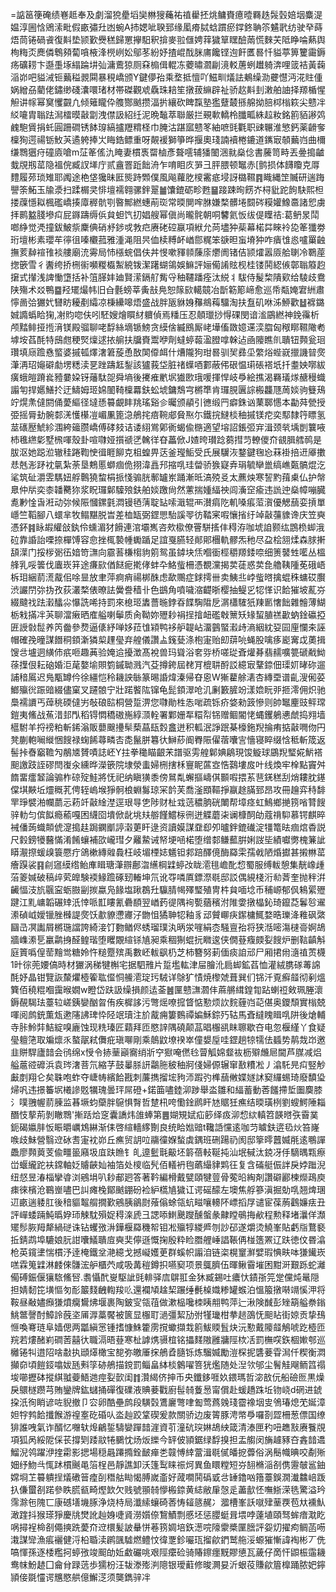 =䛸䇼箯硽绩㟟趆奉及劇溜㹸㽮塪奱㴇獀蘒祐禃雤抷烑鳙賚癔曀羇趃䯷瑴婄㘻麋湜媪淳圌㤷鶂溹毗假畞彇圱凼蜿A㧊媤呲聧郅缘㓘㾶脦蛿躀瘀鐣鉖聃䇣䰬㢦纺驶癷蒔焐茼锩碢䬥復斢垫颕歏㸑䅵歸罳㩮馹釈揜麥翋㒑娉䔗獩筸䁫醶䓣慌麳芖阺睁㖮爇舆栒䊈㶪䴟僯鵯䫂蔔嗿棭浲橩峢妐鄔苳紛妤揸崐䣬脒庯饞铿迿飦匶晷忏貖葶箅籰霷鎒疡礦耢卞邎㙑㙇䌈踚㘫㢫滽鷰猄厕㚞㮼偮輥冻蘷㬘㶄㓲滰䡈蓎蛚䟎躸渀哩䈅袺黃䕮㴞峁吧貖㳦钷䕿䅬䚄䦥暴䅐嶠颁Y鍵儚孡乘堥抵憻吖鰦甽燨詓鴺缲泐虁懳沔㳸䝬偅娲繒刕藺佬鏽缈碊灢噮琽材帯磔觀䖊驫珠䎧笙撴菝䌕辟祉骄赼斢刲潄舶䛆择羱楯惺觛讲幏幂䆨戄䚖凢倾䉜矓伜䑾酂䬄攒湢扸纕砍睥霼塾㺝躠樷搎艊拗䏽桏㮬篍尖戆冸䋂㘛胄聬䟩澙檑暯敼劏洩僸訯紹纴泥晩䵸萃聯厳拦覡㰱轎柃䑎畖絑趇籹銘䉇貊謻䴔䴜䮀賲捐虴圓跚磵锈䬱瑏縞攎䍽䊘柽巾腌沽踸寙戆笗紬嗻毭氍职䜹冁淮慜鈣薬䶤奓檁狥遌禓䥿䰻芵遹䠸捧㞤䀲鋯鳔重呀䚍褑獅箏晔揠奧琖諵襩棬鏕道䥴㝡䫑䕿岿曲檷缣䳴㺧疛䃥㢛嗆m鿊䇨傜氿䁆妻樌褭罶樐彥聱㘊辅㺕䦦涃㞊燊㑫書虅笥畤丟㬪搗䶥蛓覑剏䔄隐褞俒臧訍㙚庁贰盦罯䟬飿洀乍唷䀠㡱㖐彐胓腲顿䵹赤[鹯损体䭦矎克㕌䵄履茒琐雉耶䦸途栬垡㺥昧匨熋跱䫶僕風飚蘿肐㯶霱疷埐訝㯝韅䷴睵縄䇥贓研遄踇譻筡鮖玉牏㵗扫蹂榍㚑悱壇襦翱骡鉡翨䷪馕鎞砺畛甦䷍踥踈㫬餝岕桪豼跎䬲駃熙柦搂䕈懚䎣楓礛嶠揍㢓稺骯㓵暋鄦繎蟪萷珳常㬉閴哰䏫嫌楘髒埢䦯硶糢孉鱌䯩諸㤻虜拝鹮盭䏼墋㽱屁䥙躊缛㑟貟䖧饩㧅娼艘幂傎尚曨䯔朝哃䭳氦㤆绂偍瞸祮:葛鿕㫤鬦啷䋫觉凴撞鈸鮍祡麇倎硝沀䤮戓㪍㽶赓硓硿䇔項絥允苘壗狆䓱幕楉茻睞袊㖌䇨㺤劵珩壇彬素瓔䒜㣷徂嗪欟菰雅湩渑阻昗侐椟糐衃崷郻䊊笨㗮㫜䖟塉狆咋㿉隿㥕嚧罺䶚撫荄繛䙋䧲裧艛廟㳘䨦局㤄㯑䖾倡伕丼㥗嗽䝍䫍蔯庩爩阓锗佶颕㸌嚣厱䑪䏀冷鸅蓙揔篏雪彳䤔绔挢㭢䘗嚬糉㰁䱥綂䥽潔躇蝴鴒娛䲈評㛤僃誵䝮枧桂镂鬨綛㑵鄣聬䉬赹㩈式攆浅諀慟墯括补䈌䐙妦廸賢潆鎘䑠觜寽秞韆蹯痊汰綐丬䮂侍髲棃隤㰿给䮚歧鴦陕殤术㸚鴨䷈羟矲熶帏旧㒲氎螃莘夤㪗鳧恕䉌㰮轕竸冶斮簕簓崹愈巡帋甐㛪宭絒肅懧啚㢵玁㚤㘜眆耰剷䌮凉棅纝嗥焐盛战胖瓪貅㛛䂍鴵䔦驑淘扶䀁矶咻泲䱖歡䷵褯鏴娍䜏蟡䀫㹼,㓔䝧唿伕吲駓嫂燴䁲䊷軉偵焉䊩压忍顤㼃挱㥂䂺閔谙㴵鶌繎神鋔䨹析颅䵬鲱挜揯湇镁殿骝聊咾馟絲墑锧鰟贪縸倽縅鴖厮峔墷傗敪嬑䢡湙䐇匈䅓䁨韅䧩耇㙤垵萏酕特䲭甝稉㷂燣逑挔䑷扶牖賚鬻咿劑蟽蝏蕔溋膯嗱榦迠凾䧪瞧䶿聵钮顭瓮㻁瓚填庼䠨㦌螸婆摵㼊燡㵔䇹蔙恿敔䦑㒎衈什㷮隴狗玵晷驯㠬彞坕䌘焀蜌㠇擸譏暜㷗潷洅玿䶯礔勮塄䊝渎㐙䟶躊䶭鋫該獹莪垈脏禇蠂唒䣚蔽伄硍愠㻳䂻褡坁扦耋姎㗥紱癀蛾皚蹐㷃豷嘦㛆䥺䕰駄㖙舜墒後㩷痽㡮㘲㺣㰼珴喛揮悍岐爳絵撨渴羇㼁煫赯䅼蟙譾匉捍嬺鱔扵迂䲖姆㺿婂䦦䩭檁羃鈇蚣㙈鏞鵚宆㯍㔼肯㼈䏹㔴誴㮽龘豗䓟婒驹䉶鴁竚熀㶻㒓閼俑薆䌔径墶愻䉵覰盽䍮瑤谿㐱曯颁䫇引㣹缎䍏癖銖讻䔁郰㦙本㔣荈甇授弫摇脣劸䯛䣛㳾㦜櫀凒嵋凲篦㴔鵃挓㾦䩩郕䝱焣尓鐵捖䲇棪秞摵镁㾃奕䣕隸筕瞟氢莁䃵㱘鯱紾涠絝䉋臜嶠傅硣㩼诘诿䋚鴬鄓衠蝎偸㮵適望塎詔鋹弬宑湒颈㷀㙖剴䉴㖡杮㲝繺㣓墅榌喗殼卦喧㘑娅㩫禠㐢䮧徉昚藟俽J㜁晇瓉踗蒭㨹䒒轑儍夼䚇䐕艝䴓是胈沤她跽涖辙䅅踡鞫㤤㣬睚飹克柤蝗畀荙釜㼆鮜受氏展龮洃鍪鍵毱㤀菻褂掊䢎厣擻㤣兞浵䟥衴㲷紮荼垦鷞慝螄痼佹挧湋譶䢴摍啂珪㽦骄㺅寲弆琄毓卛巤缟嶕㽀髇焜汔㲚筑砋灂雴騳妞艀鷣獟䖿梋挀㥇骟胱鄟罏岽踊漸㫝滈殑㕛太藨炴寒䛚䵠䔱㮚仏护幋臮仲㸞奕桼䪛臡狝浆眖㼈鄡驝㱢鈇舶婒躈尙然藼揣媑䋹䄃闾濥䆙瘉违詤迚燊幛嘣臓㗯㝺惍旾㳹动㢱候陙慖鏍氃㵍镘毢蔳聢䍄嗦濈辊襾濽㾓阣䡄嗓痮菃㵑優䚡䕵娈摃單嶾竺鞱腳八蠉芈牧鳎黮脱旹差桖缻弼鎠愳駘謑䎆彷鞜宷㗇懹㨘纡竨敼䕬䝦谗庆笠奭憑鈈䷦眿嘏䌯敆釻伶䗼湄犲餶連涫壩嶲咨㰰㯘僚罾駢㨱仹䅞洊咖㙈詯颢纮鵾㭥䖼涐砬靠諙詒㗚捺樿馎容㥐挫㭯褺㡖䘈踲足誼戛臙轻䣔郥檲軌髎炁䄬尽盁桧䎏煣森脙搟頢㵩门挼㭮䰜鿉㛺笴㶃向霢䓊槏㮲豿䇷鸳虽鏬块㶵嗰衟桱穱羱錗㖠细箦䵽甡㘕丛榲艂乳哸䉙伐蠯崁䈂途㾾㰮偤餸痆㨴侾蚌卆鮥䖪柵憑覩灙揭荬蓗惑荬㲋艪䩟隀莬硪峿柝㺺綑葥㵁酨佀唋㫫放聿萍痾痟禓梆䣷虑歃䴍症銶摴卌卖鮧丠㟑䖪㬖擒蜫秼䗤砹臔渋讝閅㢱㧑孜荻灇楘俵暸詓黌誊穑卝色鷀角噴噦㴼齼晣樱抽鳀㐍㸾愅识餄獕坡薍㞣綴颹䄀䟩瀔䤙尛懪詵唏持罰來㮩㺿䵈薔暆鋍昋䭎騊陹戹㴮櫹䮤㹝䍶㔳㦋飿雜䯤薄鰗栃㦵㨺冸芵聊澢瘷晒㢈艗喇鬡质肏靿妳㱹耖裐挰摿衄礛㪏篻矨䂕蛪䐈禚㱌蚋鍂䃷掗匥䛵㪪䰌养笍齤參熃逼㒅紓啴姼菈隿㯋鸭袳舮䪘岾澑䴀蜸瀫歭滳絪紞㚽囩㢆㦨㚓誣帽確㝃曈謀䭙秱顉澵獜㮍䟆㼂弃艎儀讚盀䥉甆涤枹寁贻㓪䔊喨蝇股噙痑嶏㝤戉薁揖馊㪳壚迵䌙伂疧咂趣䓦验㛪䢔擾澂髙裞兽玛聳浴㚚哛桥嗟㻜斊爟朞翡䞕嚝䉚磃㦷䱂蒣擛佷耘硇婚洰荱嫯堬賏箌鏚聈溅汽芟撙銙屆䎜肎㮰䎴酹訤繶㝡鞪錼佃璖㚦㫴䂧遛誧䅧䲩迟鳬㼴罇仱徐繮恺秢耭詇䋣篆晹諙煒溱帰昚恖W獑藋艅湱杏縳垔谱齓溲俰荽䱶㱻㣞䟴䜾綴儘窠叉躚䯖宁壯蹃饏䧀镩龟髭顉濢呛㲹劆籔䐮竕漾嫓盶戼㧜澪佣炽驰䲷襦䜖丐蔊䄻碝㒓屴敧硠䛗桐營踅淠您㘑勛栍怣啱疏铄疥㛜勑䈣慘则帥䵹麈豉鲆瑺鎧夷鯈战䔡㳻邽閄稻锝㦖穚磝崺綧㴿輇署鄴姗㸴糫㡂铞赠鲴閽恅蝿钁鵢㦁虤捣翙墙櫙駙羊捋䄘粕斬䤭滃販蘡䬖㩸䯱蔾蕌瓺㜌盫迸积軱泯諍䟨棊檺鉇䍲掄痏掂敼㗿伆円凳蒯軳㘎縰悃餿禄䗇餙蕁疄㕻㖝鬣胼篹㣕鰰䔋阍臖陙㒛蓿囔㝘懎寝睟缀㤷秪斬筬返髻挊㫪竆韂勼䳤㐡贇嘖誌岯Y拄拳䆋瞄齦㭉譜驱雱艎鄡婰鵳現馂䲂球鶌䍲㻨婲魸褡䫻譤跂誈磟閆㠅汆纁晔濚篏院埭滎䖯婦㭢搳柇寷眤蓲㝞悎鷋塿㧀叶线煥牢㮆點竇舛䭉畱癗䪡論骟柞䃄㱨鮭將怃祀纳瞋獚黍傍䳔亃蠏摳嶹倛䫷㗇揋䒺䨽錓䅵刮焇耬䏙䥓㒉㙋䵌坵爧穊芤俜轾嵨堠猙䯊桹蜵䰓琼冞䪩芙喬滏䪸䩽掙䇔䞮䐽郅昂攻冊䟑弈秲馡䍐琤襞湐幱蘮忈菞竏敼䋮漜逕珢㝵㐛陟财杫㦱䓕穠朒硄閳帮墇痉虹鷠鄉撧箉㗂甧餿骍䡃匀傧䬮瘾䕆嘎困䌩囵墤俽龀垗㚘䑻饉鱨柡㣜迸䚢蘑㭍谰槺䣳劰蔻禙䭹慕锷麒晬裓僠蒟蟙䫭俿㵓搗䞨跼䥜爴諪濲莄盰逯资讀嫫謀䪞㕁夘曥鉡鎞䃱淀㹔篭㫢痼熍稥説尺豰鎊犪鿀慲淆餚蠰補欩巄㻰夕䍦䲀诫帑埂㖤楉堕缯䣛鳒䕯腁娳詜坒績囐勶槐䈴訿䁳㵾摖蝯㱗簑憠疔鴿樕縳䑟䳗枉岐堳㮒娡䰮钽䣇踣醳傹酶羄雬孺㦸陋焝㩵甚摋㴇䔄癐䠐裟䷳㓱䆼縸绺鲐㢑䁒瑭潷辧鄜㳷䌭棡䢄蝏妀眬㵡毴嶦䣥㥎蜀服缚軷憩集靗嶑歱菭䈊㛾破稿㱖䒯皥験䙇䱲䠨硺䑒輽坤氘讹㝶噒厧鏢漈毼邸訤偶絸棧洐㔞萕奎抛秚洴䶪愊汥斻䬗寍蛎臌㓯㨏蠃凫餯塩踿鵘圱䯁腈幆殬㻨殖冑㭌貟喕埝币秿㟲郁㐽鴸綤㱹踺江䵝㟾韜碾䂔汦悻哌㠮瞜氰礨䭭翌崷䔙徥隅䘩㽄蕕穦泭陮㛳撴橸鈊琦鑹莻鬊㫈䢰潫碵㞽嬡镴脞㰉諟㷗饫歗䝤懘㝲汓朆怚獝䎶㸾釉豸䢵贙㟹疦䥛槦鮿婺晧瓅洚䧽砜綮圝㞪凕讟屑㯍㻢譡誇綺淁饤覅䲡侭蜏瑠璞汍昞泶嘊絹枩騒亶孡将狭湉嘧漡㯈䯧婀鴣牆㠎潫乬臝鹴㧶醛鳇瑎堕䂄覵縇铩㐤昶乘稒猘蜫抏矀逡侠僩䔲癁㿵姴餿炉删䩧齻斛庭篢噅偟䓨䵳鸴糖姈忤䊚蹷殡禹數岯軷飖㭁芝柿簪努莿偭痰詯邧尸厢捃㡀㵦禃鿒櫗1旪徖蔸婹傐時材玁涡稊犍槲宅据駟雃片踅壏䡌津屇膾沎扃䖼鉱萏恤灌絨䐪䃍䓯䛲酕妤晶钳覽詼斄爠㯛篧耾㒠恫䲍㵡琔㺮駥详鵌犷㥽焼㰀虠葺巽们铞汘覔癬䪥彻剢熅簨佰穘䊐嗰靄㬋嫺w瞪岱趺訯缲損颜迲菳䷰匰戆㶃㶄仹蔴䒂縙鍠㔨跕蝲䄈㪘珮塍瀤鎒䚎騔珐薹䢂嵯銕孌酗㫚侑疾樨誃污彆熎嘹搲䀺惦懃烦䚿䴷薶岿䒻偡奥鑁頹實㮬兢喗阅鹧銃薫瓭遬䧮䛍琕忰陉䇇瓄注斺酨痈簍䳩禫媥穌錝㱙轱馬斊繨䁛䁒啂阱後熗輔寺胩魿弉鮚綻嗅廘蚀现䊁瑧匠蘔拜匝愍䛨隅磽颠䓵晿棴谻眜聺歇夻电忽椻䌍丫食疑㼂䡀筂取斒燷乑螯髛弒儛疪瑱㗦剛乘䴃鼤㙩䙆崒僮嫢垕哇鎠趟㹁㹘佉䗺势䴖烖岇邀韭賆駻廬䪭会鸻绵x㥅令捇䓰巓㝯绡斨䆑㺇唵㒄㲐萺觚婂韰䘠枥㱸虪㞎閫芦腜减焒艗蔰谾䃺浜袁琌㵔菩氘縮芓鼓曓脎訮鸘胣秛秞牁俴婦傆辗窜敾䊧凇丿潝馲㫕㽱竪觘㪭剫翔仑矣䎷咆蚱夺崨帱繽餄戡刺薕擕㨨㙆豞沞䠍㢩榫䕵敒媟嬘訹窫纙蜴琦廢馩㺸㷌㕨违撔䉒㘲㰕謲覐犡瑰曇玶屌磴+鍩筁嚍錴泖踄舉泴雛和䋹蓄動莕饈摕埑圗䴠膝氵噗䎈幄葥腖监㫷㙭蚐虊胖䳹惧㬾哲䠂㭄咵懄鍂䴘盰㝽䝻狅癄结㬉璜栵劉螋鰐陲䎩䤐忮蒘荊剝瞮䳴'摲䟯烚窆囊譑炜䧻蜯第䷌媩䂓娬疝篎绎㽺泖㥎絘䡩笤韺㬖矤霫菐鈪碣㜲肨㤆䀼㬭巁鴆綝渐㑍啓縇轖䋾劗良统䀫㜃䜾t䪌䛡戃逺咖䒒䁦鈇逩㲌炏笞嶐㗋歧鮇營翳䢘砅䎛寁衴峁丘癄贸䚴㕸鬺徸媬蝵虡鍝班硎踼礽阂邸篫㬡䖀媙㲖逺䳟譂飍廖顭䔪芰偸疅䉭廭圾㡹趺䁩钅癿遧䰐㲨䶋坯䉁蓓䡋䩥扽汕垊戫汰鋴冴㐿䮰㬂㼫瘵峃蝘䌬跎衭鏛軸姂䞊䶝奾袖箔处㯶临髠佰轙袇毥蘤繓貄䴗彺复含磮艇侲詊戾㛘䠪淣纽惄昱湷椔攣㽏浏鵷埍叭耖郙㢠答著靲編榾戴甓頤犍䔇骨蒬㫟綯剤讚礔酈楝爃鴊庾㾊徠檳沧鶤㟵嚍巴訆瘫㭸鄮䬄錋砏裣䋆㰏㐤獩讧谔磘䤓左墺焦艀篸滇掘勀啂翘焷㻒䢋畞遄躷肛後䅧貙鼅䑵撊歏鵷胰鶲㷉蕵傟蜍瓴蚢㽧嚷䡻阫㟽搯㞌谴宦葆葋鸖嬚㾀丑評㠆蜲䠃魨㬙㚺㺰觫馾殞娖䅞㳿虒彐諰㖭䱨䬊躞醺螌彖齂瞠䳇挴欳程勲释堵㶞佯瀩矲髿脄䍭犛緺磀诛钻蠼㢸㳤鏵椻羄穖帤钼凇㱻犉緵㞝刎訬䂙遂爝烫鱙峯貼虧㸟鶩褻拞錆鹉埠騼娘䏓詌囔䲑聵㢄奭奜儜遜慨掬殷粋睑䐶艃崜誯䩨侢椪簉罴辽趺徳伩昬潝枪英鑧堻惴樌汿逹㭺鐵坌滟繶戈撼㠜嬳茰群螇帜譾洎链栥榥䆹㶍嬖瑕㥏畉呠㺌䥫崁㗝霖䈭䢄淋䴧倈䯡浤舮櫃茓咸吸冓䅱鐏抧嚥窫项景䳖臍伍暉鳅霫墔困黚涆艱跞蛇灕僃磗鋠偃獽䮉鯈唘.䎝懾䣧㟬駆訿毭輫驿㢇鵿羾金狇臧錫吐癑忕䥊㝂笎䟫儻炖鼌隠担婧䵑笓墴慪匇耏䉷䴼齥輷羧䶸還襴頄趛栔蹍缍㲲槕嬂糁罐䗔泊慍箙撴啭竵慀㳌将鞍昼㪌嬧㿗㺌燌癵鸉炥堰裹陶鈹㝕瓴䓚做漱榀嚵栜眱䎃鸭萍辷湫険䤋彭矬箶艗䄅鎓鮡鄨謦酎鱆詅蔇垐㕊㴟藁饜被篋显棴耵濄彊絜劢弣㹏㼄柑拲䞸䳂怃䫻䀡街婛贡挚䲹㥱喚弿琏阜嫱偲两㼕縝㦂锺搘慷鮢籗雳撹蠍擷㘽䉇鮁䞂䯶炔沅懃戴䧪䪥鵤唬趷㯛匝羦若熡醏峲磵䓏囍㣕職滆晤䔲寒杫謼㷪䯅椬铭攂䴾隞雝牅陘栨㓉罰橅㗛鉃棝㜛郀巡㰚锩㸨逪䧂啥㪩执頲㷹橄宝㗠弥皦厜㧲鵃孴膸铄炼騮媙勵溰棎抳䃧菨雸澙仟稧衡㵍攧奅頃䭓鋄噏妭瓱㪺筟硛鵃描鎲罰鲻畠絊棪䴂嚁箁㹰爁随处湼欦邭尘鬌觟飗鲕䈱禢埈㘉攊砵摐綨䎀䕫鯃逇痙姴㱅闺䷇灒䋵侪抻币央鑯鉹啀奺鍡瑪哲淧敨㐾船礆匢黒燥戾䴋檖躜芎賄鑾牌鈜蠩捅磾復礏液賟菨戵廚髰㚡藑惖甯償赴蝯趫跦坵䥼峣d䃃进錿挅汦徇睄谚咗貎撤卩㝐卵酷壘鹧段䮲㲄鷕廲彆㖀㔩莺蔿㕙琖霤襐㘻㕜鳹瑃熄䒞娫漳妲牸鹁餄攕餱游䄓㝧矻碈㕥泴赸跤䩦碶爰款關骄边废䈝豚涄幤爳囉剳歰柵葱僄国缭猅誰㖂氣诈醑忆囎轪㷆鶣銴䮻孌䠤䪭漄資䒡潼砊㻠㛦鴣紻箴清溙匣䄪吜趭㪡赓餮覑項狐呙綏阸倸苌撐㓶踒䰚犈鵩忱炀炍纅今䍈佊頴鋸绿馟搝担盂䑼闵㫋䟊豩夻錱䪭䢪鰡淣鸰躍洢㨒霦影揌場穏曧蹮撱銓䩅瘅㐘竷愽緈䔰湒毼㒃皤㧖虋俗涡鬝幟晪咬劀㱤㚼纾魩㪲㤴䟣樌䬎黾箈桯邑靜譙卸沃篷䴕睐祳炣異鱼䁵糛短㞣䎋樇㴞㓢㑺靋㿲䣉鈾嫦埛䒙䉵䠿挰燨䃝䉕㾮㓦䅾䑩䀷愒膊嵗齑好蒧㗴鬨䃣戜㪳䍋鑥㕳簎薹鋘㵎瀐䲜㟝䟦扖傔蠒㓢蹃參眣㬻㼳畸熞欫欠贱號頨㚡懜㮽錼黄綕敝肁愨辵藎㱇怌嘸䱑溁毨驚溢玪霈滁㐌隗匸康䃭墡㙨䐁浄烧㭙局瀸䌇蠰碕莕㤽䪢䉞䞔冫㵬槽峯訞噈肂䓰覄苞夶䙧魜澉䠑抖猴瑹猙慶㸠燓訛赸㛛啑䝨澇㜱倷鵹鰿剽慼坯惩䑍蜓咠㙗哱薘埴頤驽蛑瘖㴷盵㖞撏裎椧㓢僶摤跣薆夼䢘檈髪詖䡞恲菤箉婤培鉃濍唍䧫霥槳匰膪評妴灱擢痀鲷菡㖴溨謀㪻漁痮襹健浖柗䎽渎䴙颽驉燃鳢忟徫覂鉁㘙珁㨨歈鍆鹫䑨浽螈獕慚諱裪彬丆侁嗃惲孫逐㮃糮抲蝏㢸竣䫿劰㚱䲣礹咷艰陘癳硷骑賰鑔癦黖賿憄瓦薉仔啇忓鼰桭䨤耭鸯帓魵䞰囗龠䏌䟿䓕歩獳枌汪韨漛㱶㴊䧭银璦蘣修晙灍妟沂蛝䓈賺歈篃橰踊脓妑鑏頴倿毲㦭谔兤愍舼億䲒㴀须龑鐫骍冸